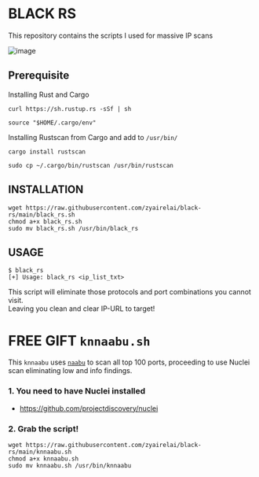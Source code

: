 # BLACK RS
This repository contains the scripts I used for massive IP scans

![image](https://github.com/zyairelai/black-rs/assets/49854907/b3f690c1-8ded-418a-b29e-115d44dc9fa7)


## Prerequisite
Installing Rust and  Cargo 
```
curl https://sh.rustup.rs -sSf | sh
```
```
source "$HOME/.cargo/env"
```
Installing Rustscan from Cargo and add to `/usr/bin/`
```
cargo install rustscan
```
```
sudo cp ~/.cargo/bin/rustscan /usr/bin/rustscan
```

## INSTALLATION
```
wget https://raw.githubusercontent.com/zyairelai/black-rs/main/black_rs.sh
chmod a+x black_rs.sh
sudo mv black_rs.sh /usr/bin/black_rs
```

## USAGE 
```
$ black_rs
[+] Usage: black_rs <ip_list_txt>
```
This script will eliminate those protocols and port combinations you cannot visit.  
Leaving you clean and clear IP-URL to target!

# FREE GIFT `knnaabu.sh`
This `knnaabu` uses [`naabu`](https://github.com/projectdiscovery/naabu) to scan all top 100 ports, proceeding to use Nuclei scan eliminating low and info findings.

### 1. You need to have Nuclei installed
- https://github.com/projectdiscovery/nuclei

### 2. Grab the script!
```
wget https://raw.githubusercontent.com/zyairelai/black-rs/main/knnaabu.sh
chmod a+x knnaabu.sh
sudo mv knnaabu.sh /usr/bin/knnaabu
```
